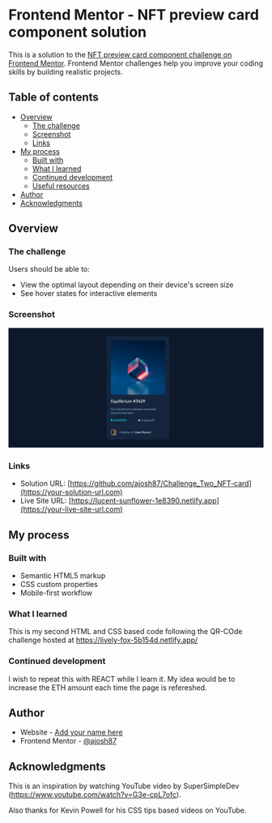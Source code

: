 # Frontend Mentor - NFT preview card component solution

This is a solution to the [NFT preview card component challenge on Frontend Mentor](https://www.frontendmentor.io/challenges/nft-preview-card-component-SbdUL_w0U). Frontend Mentor challenges help you improve your coding skills by building realistic projects. 

## Table of contents

- [Overview](#overview)
  - [The challenge](#the-challenge)
  - [Screenshot](#screenshot)
  - [Links](#links)
- [My process](#my-process)
  - [Built with](#built-with)
  - [What I learned](#what-i-learned)
  - [Continued development](#continued-development)
  - [Useful resources](#useful-resources)
- [Author](#author)
- [Acknowledgments](#acknowledgments)

## Overview

### The challenge

Users should be able to:

- View the optimal layout depending on their device's screen size
- See hover states for interactive elements

### Screenshot

![](./Screenshot.png)

### Links

- Solution URL: [https://github.com/ajosh87/Challenge_Two_NFT-card](https://your-solution-url.com)
- Live Site URL: [https://lucent-sunflower-1e8390.netlify.app](https://your-live-site-url.com)

## My process

### Built with

- Semantic HTML5 markup
- CSS custom properties
- Mobile-first workflow


### What I learned

This is my second HTML and CSS based code following the QR-COde challenge hosted at https://lively-fox-5b154d.netlify.app/

### Continued development

I wish to repeat this with REACT while I learn it. My idea would be to increase the ETH amount each time the page is refereshed.

## Author

- Website - [Add your name here](https://www.your-site.com)
- Frontend Mentor - [@ajosh87](https://www.frontendmentor.io/profile/ajosh87)


## Acknowledgments

This is an inspiration by watching YouTube video by SuperSimpleDev (https://www.youtube.com/watch?v=G3e-cpL7ofc). 

Also thanks for Kevin Powell for his CSS tips based videos on YouTube.
